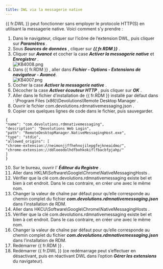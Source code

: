 ```yaml
---
title: DWL via la messagerie native
---
```

{{ fr.DWL }} peut fonctionner sans employer le protocole HTTP(S) en utilisant la messagerie native. Voici comment s’y prendre : 
1. Dans le navigateur, cliquer sur l’icône de l’extension DWL, puis cliquer sur ***Paramètres*** . 
1. Sous ***Sources de données*** , cliquer sur ***{{ fr.RDM }}*** . 
1. Cliquer sur ***Avancé*** et cocher la case ***Activer la messagerie native*** et ***Enregistrer*** .  
![KB4008.png](/img/fr/kb/KB4008.png) 
1. Dans {{ fr.RDM }} , aller dans ***Fichier - Options - Extensions de navigateur - Avancé***.  
![KB4007.png](/img/fr/kb/KB4007.png) 
1. Cocher la case ***Activer la messagerie native*** . 
1. Décocher la case ***Activer écouteur HTTP*** , puis cliquer sur ***OK*** . 
1. Aller dans le fichier d’installation de {{ fr.RDM }} installé par défaut dans : \Program Files (x86)\Devolutions\Remote Desktop Manager . 
1. Ouvrir le fichier com.devolutions.rdmnativemessaging.json . 
1. Copier ces quelques lignes de code dans le fichier, puis sauvegarder. 
```
{  
"name": "com.devolutions.rdmnativemessaging",  
"description": "Devolutions Web Login",  
"path": "RemoteDesktopManager.NativeMessagingHost.exe",  
"type": "stdio",  
"allowed_origins": [  
"chrome-extension://neimonjjffhehnojilepgfejkneaidmo/",  
"chrome-extension://ddloeodolhdfbohkokiflfbacbfpjahp/"  
]  
}  
```
10. Sur le bureau, ouvrir l’ ***Éditeur du Registre*** . 
1. Aller dans HKLM\Software\Google\Chrome\NativeMessagingHosts . 
1. Vérifier que la clé com.devolutions.rdmnativemessaging existe bel et bien à cet endroit. Dans le cas contraire, en créer une avec le même nom. 
1. Changer la valeur de chaîne par défaut pour qu’elle corresponde au chemin complet du fichier ***com.devolutions.rdmnativemessaging.json*** dans l’installation de RDM. 
1. Aller dans HKCU\Software\Google\Chrome\NativeMessagingHosts . 
1. Vérifier que la clé com.devolutions.rdmnativemessaging existe bel et bien à cet endroit. Dans le cas contraire, en créer une avec le même nom. 
1. Changer la valeur de chaîne par défaut pour qu’elle corresponde au chemin complet du fichier ***com.devolutions.rdmnativemessaging.json*** dans l’installation de RDM. 
1. Redémarrer {{ fr.RDM }} . 
1. Redémarrer {{ fr.DWL }} (ce redémarrage peut s’effectuer en désactivant, puis en réactivant DWL dans l’option ***Gérer les extensions*** du navigateur). 

